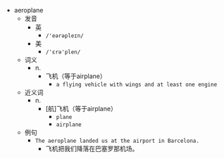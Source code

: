 - aeroplane
  - 发音
    - 英
      - `/'eərəpleɪn/`
    - 美
      - `/'ɛrə'plen/`
  - 词义
    - n.
      - 飞机（等于airplane）
        - `a flying vehicle with wings and at least one engine`
  - 近义词
    - n.
      - [航]飞机（等于airplane）
        - `plane`
        - `airplane`
  - 例句
    - `The aeroplane landed us at the airport in Barcelona.`
      - 飞机把我们降落在巴塞罗那机场。

